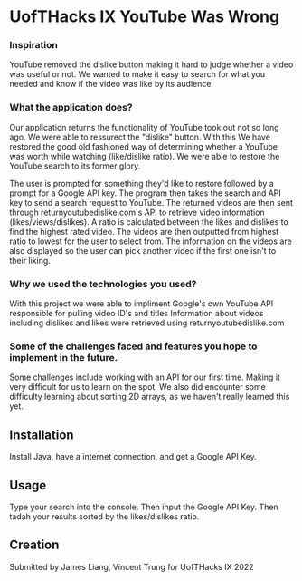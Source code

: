 # UofTHacks IX YouTube Was Wrong

### Inspiration

YouTube removed the dislike button making it hard to judge whether a video was useful or not. We wanted to make it easy to search for what you needed and know if the video was like by its audience.

### What the application does?
Our application returns the functionality of YouTube took out not so long ago. We were able to ressurect the "dislike" button. With this We have restored the good old fashioned way of determining whether a YouTube was worth while watching (like/dislike ratio). We were able to restore the YouTube search to its former glory.

The user is prompted for something they'd like to restore followed by a prompt for a Google API key. The program then takes the search and API key to send a search request to YouTube. The returned videos are then sent through returnyoutubedislike.com's API to retrieve video information (likes/views/dislikes). A ratio is calculated between the likes and dislikes to find the highest rated video. The videos are then outputted from highest ratio to lowest for the user to select from. The information on the videos are also displayed so the user can pick another video if the first one isn't to their liking.


### Why we used the technologies you used?
With this project we were able to impliment Google's own YouTube API responsible for pulling video ID's and titles
Information about videos including dislikes and likes were retrieved using returnyoutubedislike.com


### Some of the challenges faced and features you hope to implement in the future.
Some challenges include working with an API for our first time. Making it very difficult for us to learn on the spot. We also did encounter some difficulty learning about sorting 2D arrays, as we haven't really learned this yet.


## Installation
Install Java, have a internet connection, and get a Google API Key. 


## Usage
Type your search into the console. Then input the Google API Key. Then tadah your results sorted by the likes/dislikes ratio.



## Creation
Submitted by James Liang, Vincent Trung for UofTHacks IX 2022